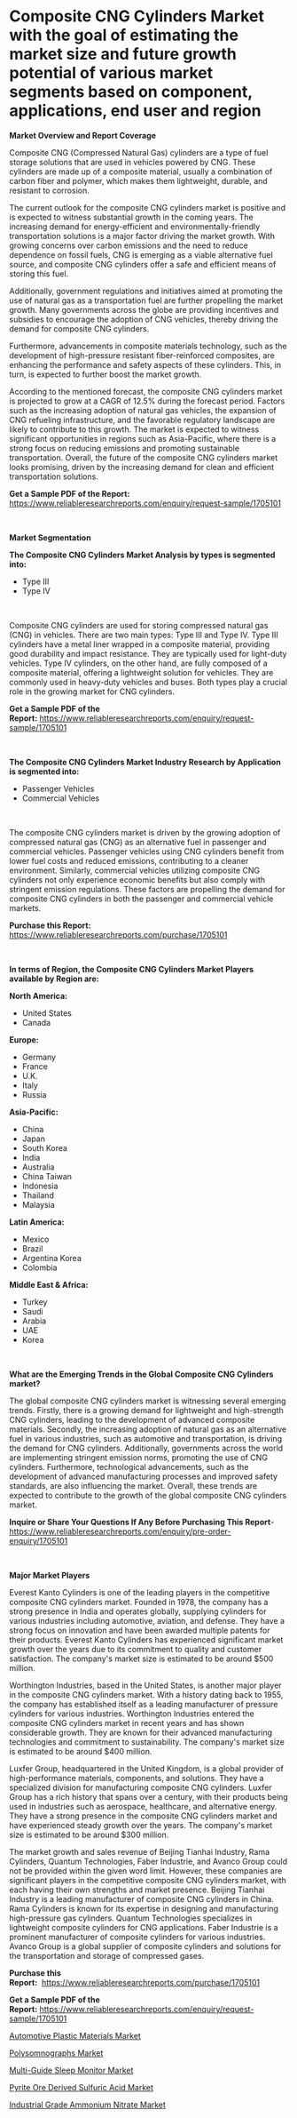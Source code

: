 <p><h1>Composite CNG Cylinders Market with the goal of estimating the market size and future growth potential of various market segments based on component, applications, end user and region</h1></p><p><strong>Market Overview and Report Coverage</strong></p>
<p><p>Composite CNG (Compressed Natural Gas) cylinders are a type of fuel storage solutions that are used in vehicles powered by CNG. These cylinders are made up of a composite material, usually a combination of carbon fiber and polymer, which makes them lightweight, durable, and resistant to corrosion.</p><p>The current outlook for the composite CNG cylinders market is positive and is expected to witness substantial growth in the coming years. The increasing demand for energy-efficient and environmentally-friendly transportation solutions is a major factor driving the market growth. With growing concerns over carbon emissions and the need to reduce dependence on fossil fuels, CNG is emerging as a viable alternative fuel source, and composite CNG cylinders offer a safe and efficient means of storing this fuel.</p><p>Additionally, government regulations and initiatives aimed at promoting the use of natural gas as a transportation fuel are further propelling the market growth. Many governments across the globe are providing incentives and subsidies to encourage the adoption of CNG vehicles, thereby driving the demand for composite CNG cylinders.</p><p>Furthermore, advancements in composite materials technology, such as the development of high-pressure resistant fiber-reinforced composites, are enhancing the performance and safety aspects of these cylinders. This, in turn, is expected to further boost the market growth.</p><p>According to the mentioned forecast, the composite CNG cylinders market is projected to grow at a CAGR of 12.5% during the forecast period. Factors such as the increasing adoption of natural gas vehicles, the expansion of CNG refueling infrastructure, and the favorable regulatory landscape are likely to contribute to this growth. The market is expected to witness significant opportunities in regions such as Asia-Pacific, where there is a strong focus on reducing emissions and promoting sustainable transportation. Overall, the future of the composite CNG cylinders market looks promising, driven by the increasing demand for clean and efficient transportation solutions.</p></p>
<p><strong>Get a Sample PDF of the Report:</strong> <a href="https://www.reliableresearchreports.com/enquiry/request-sample/1705101">https://www.reliableresearchreports.com/enquiry/request-sample/1705101</a></p>
<p>&nbsp;</p>
<p><strong>Market Segmentation</strong></p>
<p><strong>The Composite CNG Cylinders Market Analysis by types is segmented into:</strong></p>
<p><ul><li>Type III</li><li>Type IV</li></ul></p>
<p>&nbsp;</p>
<p><p>Composite CNG cylinders are used for storing compressed natural gas (CNG) in vehicles. There are two main types: Type III and Type IV. Type III cylinders have a metal liner wrapped in a composite material, providing good durability and impact resistance. They are typically used for light-duty vehicles. Type IV cylinders, on the other hand, are fully composed of a composite material, offering a lightweight solution for vehicles. They are commonly used in heavy-duty vehicles and buses. Both types play a crucial role in the growing market for CNG cylinders.</p></p>
<p><strong>Get a Sample PDF of the Report:</strong>&nbsp;<a href="https://www.reliableresearchreports.com/enquiry/request-sample/1705101">https://www.reliableresearchreports.com/enquiry/request-sample/1705101</a></p>
<p>&nbsp;</p>
<p><strong>The Composite CNG Cylinders Market Industry Research by Application is segmented into:</strong></p>
<p><ul><li>Passenger Vehicles</li><li>Commercial Vehicles</li></ul></p>
<p>&nbsp;</p>
<p><p>The composite CNG cylinders market is driven by the growing adoption of compressed natural gas (CNG) as an alternative fuel in passenger and commercial vehicles. Passenger vehicles using CNG cylinders benefit from lower fuel costs and reduced emissions, contributing to a cleaner environment. Similarly, commercial vehicles utilizing composite CNG cylinders not only experience economic benefits but also comply with stringent emission regulations. These factors are propelling the demand for composite CNG cylinders in both the passenger and commercial vehicle markets.</p></p>
<p><strong>Purchase this Report:</strong>&nbsp; <a href="https://www.reliableresearchreports.com/purchase/1705101">https://www.reliableresearchreports.com/purchase/1705101</a></p>
<p>&nbsp;</p>
<p><strong>In terms of Region, the Composite CNG Cylinders Market Players available by Region are:</strong></p>
<p>
    <p> <strong> North America: </strong>
        <ul>
            <li>United States</li>
            <li>Canada</li>
        </ul>
        </p> 
    <p> <strong> Europe: </strong>
        <ul>
            <li>Germany</li>
            <li>France</li>
            <li>U.K.</li>
            <li>Italy</li>
            <li>Russia</li>
        </ul>
        </p> 
    <p> <strong> Asia-Pacific: </strong>
        <ul>
            <li>China</li>
            <li>Japan</li>
            <li>South Korea</li>
            <li>India</li>
            <li>Australia</li>
            <li>China Taiwan</li>
            <li>Indonesia</li>
            <li>Thailand</li>
            <li>Malaysia</li>
        </ul>
        </p> 
    <p> <strong> Latin America: </strong>
        <ul>
            <li>Mexico</li>
            <li>Brazil</li>
            <li>Argentina Korea</li>
            <li>Colombia</li>
        </ul>
        </p> 
    <p> <strong> Middle East & Africa: </strong>
        <ul>
            <li>Turkey</li>
            <li>Saudi</li>
            <li>Arabia</li>
            <li>UAE</li>
            <li>Korea</li>
        </ul>
    </p>
    </p>
<p>&nbsp;</p>
<p><strong>What are the Emerging Trends in the Global Composite CNG Cylinders market?</strong></p>
<p><p>The global composite CNG cylinders market is witnessing several emerging trends. Firstly, there is a growing demand for lightweight and high-strength CNG cylinders, leading to the development of advanced composite materials. Secondly, the increasing adoption of natural gas as an alternative fuel in various industries, such as automotive and transportation, is driving the demand for CNG cylinders. Additionally, governments across the world are implementing stringent emission norms, promoting the use of CNG cylinders. Furthermore, technological advancements, such as the development of advanced manufacturing processes and improved safety standards, are also influencing the market. Overall, these trends are expected to contribute to the growth of the global composite CNG cylinders market.</p></p>
<p><strong>Inquire or Share Your Questions If Any Before Purchasing This Report</strong>- <a href="https://www.reliableresearchreports.com/enquiry/pre-order-enquiry/1705101">https://www.reliableresearchreports.com/enquiry/pre-order-enquiry/1705101</a></p>
<p>&nbsp;</p>
<p><strong>Major Market Players</strong></p>
<p><p>Everest Kanto Cylinders is one of the leading players in the competitive composite CNG cylinders market. Founded in 1978, the company has a strong presence in India and operates globally, supplying cylinders for various industries including automotive, aviation, and defense. They have a strong focus on innovation and have been awarded multiple patents for their products. Everest Kanto Cylinders has experienced significant market growth over the years due to its commitment to quality and customer satisfaction. The company's market size is estimated to be around $500 million.</p><p>Worthington Industries, based in the United States, is another major player in the composite CNG cylinders market. With a history dating back to 1955, the company has established itself as a leading manufacturer of pressure cylinders for various industries. Worthington Industries entered the composite CNG cylinders market in recent years and has shown considerable growth. They are known for their advanced manufacturing technologies and commitment to sustainability. The company's market size is estimated to be around $400 million.</p><p>Luxfer Group, headquartered in the United Kingdom, is a global provider of high-performance materials, components, and solutions. They have a specialized division for manufacturing composite CNG cylinders. Luxfer Group has a rich history that spans over a century, with their products being used in industries such as aerospace, healthcare, and alternative energy. They have a strong presence in the composite CNG cylinders market and have experienced steady growth over the years. The company's market size is estimated to be around $300 million.</p><p>The market growth and sales revenue of Beijing Tianhai Industry, Rama Cylinders, Quantum Technologies, Faber Industrie, and Avanco Group could not be provided within the given word limit. However, these companies are significant players in the competitive composite CNG cylinders market, with each having their own strengths and market presence. Beijing Tianhai Industry is a leading manufacturer of composite CNG cylinders in China. Rama Cylinders is known for its expertise in designing and manufacturing high-pressure gas cylinders. Quantum Technologies specializes in lightweight composite cylinders for CNG applications. Faber Industrie is a prominent manufacturer of composite cylinders for various industries. Avanco Group is a global supplier of composite cylinders and solutions for the transportation and storage of compressed gases.</p></p>
<p><strong>Purchase this Report:</strong>&nbsp;&nbsp;<a href="https://www.reliableresearchreports.com/purchase/1705101">https://www.reliableresearchreports.com/purchase/1705101</a></p>
<p></p>
<p><strong>Get a Sample PDF of the Report:</strong>&nbsp;<a href="https://www.reliableresearchreports.com/enquiry/request-sample/1705101">https://www.reliableresearchreports.com/enquiry/request-sample/1705101</a></p>
<p><p><a href="https://www.linkedin.com/pulse/automotive-plastic-materials-market-share-amp-new-trends-9aboe/">Automotive Plastic Materials Market</a></p><p><a href="https://medium.com/@vivianejast/polysomnographs-market-exploring-market-share-market-trends-and-future-growth-303026c3cfb5">Polysomnographs Market</a></p><p><a href="https://medium.com/@jensenklein/analyzing-multi-guide-sleep-monitor-market-global-industry-perspective-and-forecast-2023-to-2030-4d821908107f">Multi-Guide Sleep Monitor Market</a></p><p><a href="https://github.com/gdfhhhj/Market-Research-Report-List-1/blob/main/pyrite-ore-derived-sulfuric-acid-market.md">Pyrite Ore Derived Sulfuric Acid Market</a></p><p><a href="https://github.com/gulaimolin/Market-Research-Report-List-1/blob/main/industrial-grade-ammonium-nitrate-market.md">Industrial Grade Ammonium Nitrate Market</a></p></p>